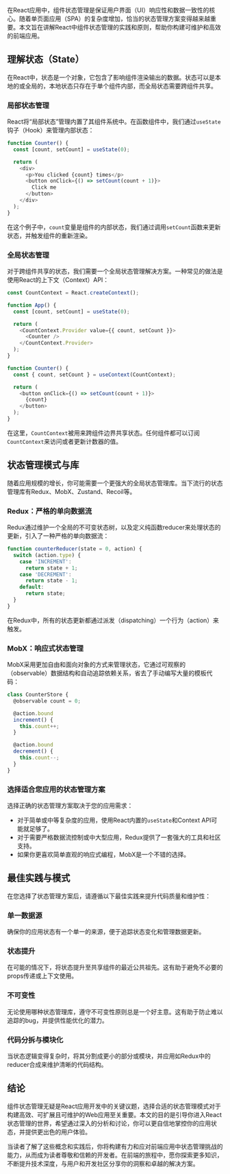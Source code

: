 在React应用中，组件状态管理是保证用户界面（UI）响应性和数据一致性的核心。随着单页面应用（SPA）的复杂度增加，恰当的状态管理方案变得越来越重要。本文旨在讲解React中组件状态管理的实践和原则，帮助你构建可维护和高效的前端应用。

## 理解状态（State）

在React中，状态是一个对象，它包含了影响组件渲染输出的数据。状态可以是本地的或全局的，本地状态只存在于单个组件内部，而全局状态需要跨组件共享。

### 局部状态管理

React将“局部状态”管理内置了其组件系统中。在函数组件中，我们通过`useState`钩子（Hook）来管理内部状态：

```javascript
function Counter() {
  const [count, setCount] = useState(0);

  return (
    <div>
      <p>You clicked {count} times</p>
      <button onClick={() => setCount(count + 1)}>
        Click me
      </button>
    </div>
  );
}
```

在这个例子中，`count`变量是组件的内部状态，我们通过调用`setCount`函数来更新状态，并触发组件的重新渲染。

### 全局状态管理

对于跨组件共享的状态，我们需要一个全局状态管理解决方案。一种常见的做法是使用React的上下文（Context）API：

```javascript
const CountContext = React.createContext();

function App() {
  const [count, setCount] = useState(0);

  return (
    <CountContext.Provider value={{ count, setCount }}>
      <Counter />
    </CountContext.Provider>
  );
}

function Counter() {
  const { count, setCount } = useContext(CountContext);

  return (
    <button onClick={() => setCount(count + 1)}>
      {count}
    </button>
  );
}
```

在这里，`CountContext`被用来跨组件边界共享状态。任何组件都可以订阅`CountContext`来访问或者更新计数器的值。

## 状态管理模式与库

随着应用规模的增长，你可能需要一个更强大的全局状态管理库。当下流行的状态管理库有Redux、MobX、Zustand、Recoil等。

### Redux：严格的单向数据流

Redux通过维护一个全局的不可变状态树，以及定义纯函数reducer来处理状态的更新，引入了一种严格的单向数据流：

```javascript
function counterReducer(state = 0, action) {
  switch (action.type) {
    case 'INCREMENT':
      return state + 1;
    case 'DECREMENT':
      return state - 1;
    default:
      return state;
  }
}
```

在Redux中，所有的状态更新都通过派发（dispatching）一个行为（action）来触发。

### MobX：响应式状态管理

MobX采用更加自由和面向对象的方式来管理状态，它通过可观察的（observable）数据结构和自动追踪依赖关系，省去了手动编写大量的模板代码：

```javascript
class CounterStore {
  @observable count = 0;

  @action.bound
  increment() {
    this.count++;
  }

  @action.bound
  decrement() {
    this.count--;
  }
}
```

### 选择适合您应用的状态管理方案

选择正确的状态管理方案取决于您的应用需求：
- 对于简单或中等复杂度的应用，使用React内置的`useState`和Context API可能就足够了。
- 对于需要严格数据流控制或中大型应用，Redux提供了一套强大的工具和社区支持。
- 如果你更喜欢简单直观的响应式编程，MobX是一个不错的选择。

## 最佳实践与模式

在您选择了状态管理方案后，请遵循以下最佳实践来提升代码质量和维护性：

### 单一数据源

确保你的应用状态有一个单一的来源，便于追踪状态变化和管理数据更新。

### 状态提升

在可能的情况下，将状态提升至共享组件的最近公共祖先。这有助于避免不必要的props传递或上下文使用。

### 不可变性

无论使用哪种状态管理库，遵守不可变性原则总是一个好主意。这有助于防止难以追踪的bug，并提供性能优化的潜力。

### 代码分拆与模块化

当状态逻辑变得复杂时，将其分割成更小的部分或模块，并应用如Redux中的reducer合成来维护清晰的代码结构。

## 结论

组件状态管理无疑是React应用开发中的关键议题，选择合适的状态管理模式对于构建高效、可扩展且可维护的Web应用至关重要。本文的目的是引导你进入React状态管理的世界，希望通过深入的分析和讨论，你可以更自信地掌控你的应用状态，并提供更出色的用户体验。

当读者了解了这些概念和实践后，你将构建有力和应对前端应用中状态管理挑战的能力，从而成为读者尊敬和信赖的开发者。在前端的旅程中，愿你探索更多知识，不断提升技术深度，与用户和开发社区分享你的洞察和卓越的解决方案。